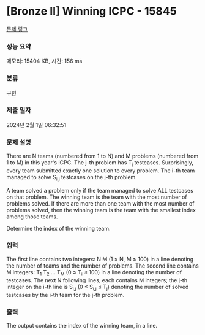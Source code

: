 # [Bronze II] Winning ICPC - 15845 

[문제 링크](https://www.acmicpc.net/problem/15845) 

### 성능 요약

메모리: 15404 KB, 시간: 156 ms

### 분류

구현

### 제출 일자

2024년 2월 1일 06:32:51

### 문제 설명

<p>There are N teams (numbered from 1 to N) and M problems (numbered from 1 to M) in this year's ICPC. The j-th problem has T<sub>j</sub> testcases. Surprisingly, every team submitted exactly one solution to every problem. The i-th team managed to solve S<sub>i,j</sub> testcases on the j-th problem.</p>

<p>A team solved a problem only if the team managed to solve ALL testcases on that problem. The winning team is the team with the most number of problems solved. If there are more than one team with the most number of problems solved, then the winning team is the team with the smallest index among those teams.</p>

<p>Determine the index of the winning team.</p>

### 입력 

 <p>The first line contains two integers: N M (1 ≤ N, M ≤ 100) in a line denoting the number of teams and the number of problems. The second line contains M integers: T<sub>1</sub> T<sub>2</sub> ... T<sub>M</sub> (0 ≤ T<sub>i</sub> ≤ 100) in a line denoting the number of testcases. The next N following lines, each contains M integers; the j-th integer on the i-th line is S<sub>i,j</sub> (0 ≤ S<sub>i,j</sub> ≤ T<sub>j</sub>) denoting the number of solved testcases by the i-th team for the j-th problem.</p>

### 출력 

 <p>The output contains the index of the winning team, in a line.</p>

